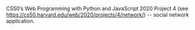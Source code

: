 CS50’s Web Programming with Python and JavaScript 2020 Project 4 (see https://cs50.harvard.edu/web/2020/projects/4/network/) -- social network application.
